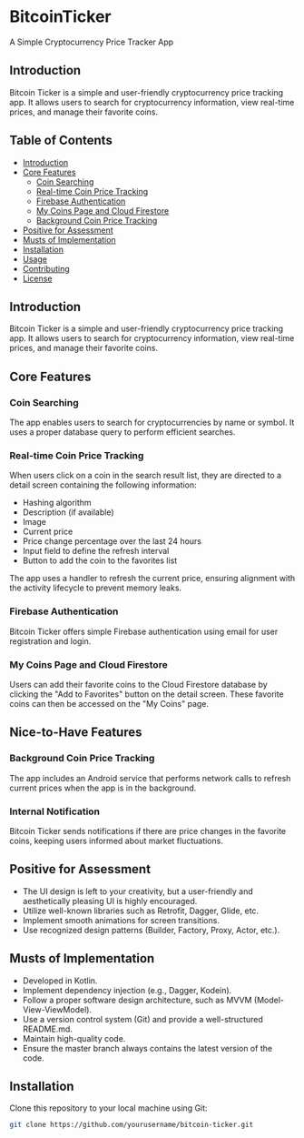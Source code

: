 # BitcoinTicker 

A Simple Cryptocurrency Price Tracker App

## Introduction

Bitcoin Ticker is a simple and user-friendly cryptocurrency price tracking app. It allows users to search for cryptocurrency information, view real-time prices, and manage their favorite coins.

## Table of Contents
- [Introduction](#introduction)
- [Core Features](#core-features)
  - [Coin Searching](#coin-searching)
  - [Real-time Coin Price Tracking](#real-time-coin-price-tracking)
  - [Firebase Authentication](#firebase-authentication)
  - [My Coins Page and Cloud Firestore](#my-coins-page-and-cloud-firestore)
  - [Background Coin Price Tracking](#background-coin-price-tracking)
- [Positive for Assessment](#positive-for-assessment)
- [Musts of Implementation](#musts-of-implementation)
- [Installation](#installation)
- [Usage](#usage)
- [Contributing](#contributing)
- [License](#license)

## Introduction

Bitcoin Ticker is a simple and user-friendly cryptocurrency price tracking app. It allows users to search for cryptocurrency information, view real-time prices, and manage their favorite coins.

## Core Features

### Coin Searching

The app enables users to search for cryptocurrencies by name or symbol. It uses a proper database query to perform efficient searches.

### Real-time Coin Price Tracking

When users click on a coin in the search result list, they are directed to a detail screen containing the following information:
- Hashing algorithm
- Description (if available)
- Image
- Current price
- Price change percentage over the last 24 hours
- Input field to define the refresh interval
- Button to add the coin to the favorites list

The app uses a handler to refresh the current price, ensuring alignment with the activity lifecycle to prevent memory leaks.

### Firebase Authentication

Bitcoin Ticker offers simple Firebase authentication using email for user registration and login.

### My Coins Page and Cloud Firestore

Users can add their favorite coins to the Cloud Firestore database by clicking the "Add to Favorites" button on the detail screen. These favorite coins can then be accessed on the "My Coins" page.

## Nice-to-Have Features

### Background Coin Price Tracking

The app includes an Android service that performs network calls to refresh current prices when the app is in the background.

### Internal Notification

Bitcoin Ticker sends notifications if there are price changes in the favorite coins, keeping users informed about market fluctuations.

## Positive for Assessment

- The UI design is left to your creativity, but a user-friendly and aesthetically pleasing UI is highly encouraged.
- Utilize well-known libraries such as Retrofit, Dagger, Glide, etc.
- Implement smooth animations for screen transitions.
- Use recognized design patterns (Builder, Factory, Proxy, Actor, etc.).

## Musts of Implementation

- Developed in Kotlin.
- Implement dependency injection (e.g., Dagger, Kodein).
- Follow a proper software design architecture, such as MVVM (Model-View-ViewModel).
- Use a version control system (Git) and provide a well-structured README.md.
- Maintain high-quality code.
- Ensure the master branch always contains the latest version of the code.

## Installation

Clone this repository to your local machine using Git:

```bash
git clone https://github.com/yourusername/bitcoin-ticker.git

